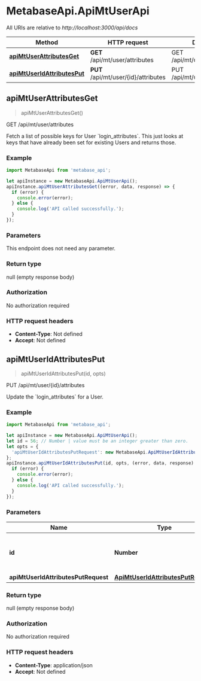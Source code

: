 # MetabaseApi.ApiMtUserApi

All URIs are relative to *http://localhost:3000/api/docs*

Method | HTTP request | Description
------------- | ------------- | -------------
[**apiMtUserAttributesGet**](ApiMtUserApi.md#apiMtUserAttributesGet) | **GET** /api/mt/user/attributes | GET /api/mt/user/attributes
[**apiMtUserIdAttributesPut**](ApiMtUserApi.md#apiMtUserIdAttributesPut) | **PUT** /api/mt/user/{id}/attributes | PUT /api/mt/user/{id}/attributes



## apiMtUserAttributesGet

> apiMtUserAttributesGet()

GET /api/mt/user/attributes

Fetch a list of possible keys for User &#x60;login_attributes&#x60;. This just looks at keys that have already been set for   existing Users and returns those. 

### Example

```javascript
import MetabaseApi from 'metabase_api';

let apiInstance = new MetabaseApi.ApiMtUserApi();
apiInstance.apiMtUserAttributesGet((error, data, response) => {
  if (error) {
    console.error(error);
  } else {
    console.log('API called successfully.');
  }
});
```

### Parameters

This endpoint does not need any parameter.

### Return type

null (empty response body)

### Authorization

No authorization required

### HTTP request headers

- **Content-Type**: Not defined
- **Accept**: Not defined


## apiMtUserIdAttributesPut

> apiMtUserIdAttributesPut(id, opts)

PUT /api/mt/user/{id}/attributes

Update the &#x60;login_attributes&#x60; for a User.

### Example

```javascript
import MetabaseApi from 'metabase_api';

let apiInstance = new MetabaseApi.ApiMtUserApi();
let id = 56; // Number | value must be an integer greater than zero.
let opts = {
  'apiMtUserIdAttributesPutRequest': new MetabaseApi.ApiMtUserIdAttributesPutRequest() // ApiMtUserIdAttributesPutRequest | 
};
apiInstance.apiMtUserIdAttributesPut(id, opts, (error, data, response) => {
  if (error) {
    console.error(error);
  } else {
    console.log('API called successfully.');
  }
});
```

### Parameters


Name | Type | Description  | Notes
------------- | ------------- | ------------- | -------------
 **id** | **Number**| value must be an integer greater than zero. | 
 **apiMtUserIdAttributesPutRequest** | [**ApiMtUserIdAttributesPutRequest**](ApiMtUserIdAttributesPutRequest.md)|  | [optional] 

### Return type

null (empty response body)

### Authorization

No authorization required

### HTTP request headers

- **Content-Type**: application/json
- **Accept**: Not defined

